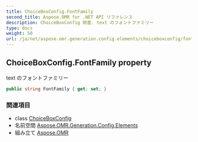 ```yaml
---
title: ChoiceBoxConfig.FontFamily
second_title: Aspose.OMR for .NET API リファレンス
description: ChoiceBoxConfig 財産. text のフォントファミリー
type: docs
weight: 50
url: /ja/net/aspose.omr.generation.config.elements/choiceboxconfig/fontfamily/
---
```

## ChoiceBoxConfig.FontFamily property

text のフォントファミリー

```csharp
public string FontFamily { get; set; }
```

### 関連項目

* class [ChoiceBoxConfig](../)
* 名前空間 [Aspose.OMR.Generation.Config.Elements](../../choiceboxconfig/)
* 組み立て [Aspose.OMR](../../../)


